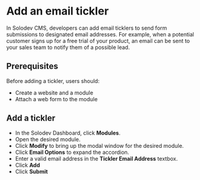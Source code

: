 # Add an email tickler

In Solodev CMS, developers can add email ticklers to send form submissions to designated email addresses. For example, when a potential customer signs up for a free trial of your product, an email can be sent to your sales team to notify them of a possible lead.

## Prerequisites

Before adding a tickler, users should:

* Create a website and a module
* Attach a web form to the module

## Add a tickler

* In the Solodev Dashboard, click **Modules**.
* Open the desired module.
* Click **Modify** to bring up the modal window for the desired module.
* Click **Email Options** to expand the accordion.
* Enter a valid email address in the **Tickler Email Address** textbox.
* Click **Add**
* Click **Submit**
